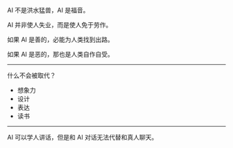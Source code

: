 AI 不是洪水猛兽，AI 是福音。

AI 并非使人失业，而是使人免于劳作。

如果 AI 是善的，必能为人类找到出路。

如果 AI 是恶的，那也是人类自作自受。

---

什么不会被取代？

- 想象力
- 设计
- 表达
- 读书

---

AI 可以学人讲话，但是和 AI 对话无法代替和真人聊天。